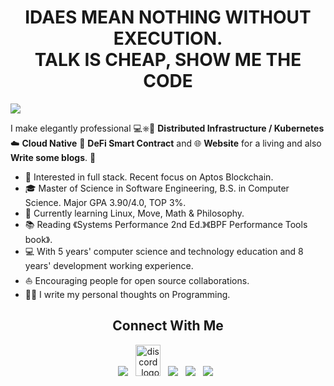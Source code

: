 <h1 align = "center">IDAES MEAN NOTHING WITHOUT EXECUTION.<br/> TALK IS CHEAP, SHOW ME THE CODE</h1>

![](https://github.com/code-rain002/code-rain002/blob/master/icons/header_1.png)

I make elegantly professional 💻⎈🐳 **Distributed Infrastructure / Kubernetes** ☁️ **Cloud Native** 📝 **DeFi Smart Contract** and 🌐 **Website** for a living and also **Write some blogs**. 🌈    

* 🧐   Interested in full stack. Recent focus on Aptos Blockchain.
* 🎓   Master of Science in Software Engineering, B.S. in Computer Science. Major GPA 3.90/4.0, TOP 3%.
* 🌱   Currently learning Linux, Move, Math & Philosophy.
* 📚   Reading 《Systems Performance 2nd Ed.》《BPF Performance Tools book》.
* 💻   With 5 years' computer science and technology education and 8 years' development working experience.
* ⛵   Encouraging people for open source collaborations.
* ✍🏻   I write my personal thoughts on Programming.
<h2 align="center"><strong>Connect With Me</strong></h2>
<p align="center"> 
<a href="https://t.me/hs_0812"><img src="https://img.icons8.com/color/48/000000/telegram-app--v1.png"/></a>
&nbsp;
<a href="[https://discord.gg/VwJp4KM](https://discordapp.com/users/1053702868407963669)"><img alt="discord_logo" 
src="https://discord.com/assets/3437c10597c1526c3dbd98c737c2bcae.svg" width="40" height="50"/></a>
&nbsp;
<a href="https://github.com/code-rain002"><img src="https://img.icons8.com/fluency/48/000000/github.png"/></a>
&nbsp;
<a href="https://twitter.com/code-rain002"><img src="https://img.icons8.com/color/48/000000/twitter--v1.png"/></a>
&nbsp;
<a href="https://www.linkedin.com/code-rain002"><img src="https://img.icons8.com/fluency/48/000000/linkedin.png"/></a>
&nbsp;
</p>
